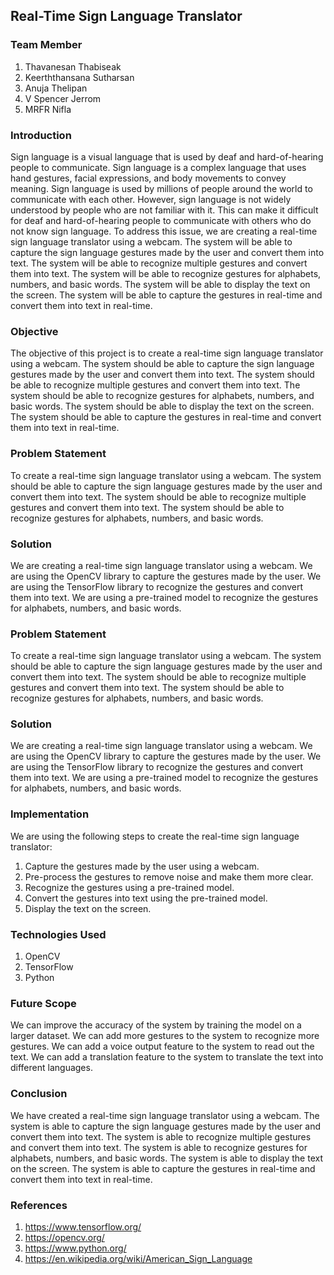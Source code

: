 ## Real-Time Sign Language Translator 
### Team Member
1. Thavanesan Thabiseak
2. Keerththansana Sutharsan
3. Anuja Thelipan
4. V Spencer Jerrom
5. MRFR Nifla
### Introduction
Sign language is a visual language that is used by deaf and hard-of-hearing people to communicate. Sign language is a complex language that uses hand gestures, facial expressions, and body movements to convey meaning. Sign language is used by millions of people around the world to communicate with each other. However, sign language is not widely understood by people who are not familiar with it. This can make it difficult for deaf and hard-of-hearing people to communicate with others who do not know sign language. To address this issue, we are creating a real-time sign language translator using a webcam. The system will be able to capture the sign language gestures made by the user and convert them into text. The system will be able to recognize multiple gestures and convert them into text. The system will be able to recognize gestures for alphabets, numbers, and basic words. The system will be able to display the text on the screen. The system will be able to capture the gestures in real-time and convert them into text in real-time.
### Objective
The objective of this project is to create a real-time sign language translator using a webcam. The system should be able to capture the sign language gestures made by the user and convert them into text. The system should be able to recognize multiple gestures and convert them into text. The system should be able to recognize gestures for alphabets, numbers, and basic words. The system should be able to display the text on the screen. The system should be able to capture the gestures in real-time and convert them into text in real-time.
### Problem Statement
To create a real-time sign language translator using a webcam. The system should be able to capture the sign language gestures made by the user and convert them into text. The system should be able to recognize multiple gestures and convert them into text. The system should be able to recognize gestures for alphabets, numbers, and basic words.
### Solution
We are creating a real-time sign language translator using a webcam. We are using the OpenCV library to capture the gestures made by the user. We are using the TensorFlow library to recognize the gestures and convert them into text. We are using a pre-trained model to recognize the gestures for alphabets, numbers, and basic words.
### Problem Statement
To create a real-time sign language translator using a webcam. The system should be able to capture the sign language gestures made by the user and convert them into text. The system should be able to recognize multiple gestures and convert them into text. The system should be able to recognize gestures for alphabets, numbers, and basic words.
### Solution
We are creating a real-time sign language translator using a webcam. We are using the OpenCV library to capture the gestures made by the user. We are using the TensorFlow library to recognize the gestures and convert them into text. We are using a pre-trained model to recognize the gestures for alphabets, numbers, and basic words.
### Implementation
We are using the following steps to create the real-time sign language translator:
1. Capture the gestures made by the user using a webcam.
2. Pre-process the gestures to remove noise and make them more clear.
3. Recognize the gestures using a pre-trained model.
4. Convert the gestures into text using the pre-trained model.
5. Display the text on the screen.
### Technologies Used
1. OpenCV
2. TensorFlow
3. Python
### Future Scope
We can improve the accuracy of the system by training the model on a larger dataset. We can add more gestures to the system to recognize more gestures. We can add a voice output feature to the system to read out the text. We can add a translation feature to the system to translate the text into different languages.
### Conclusion
We have created a real-time sign language translator using a webcam. The system is able to capture the sign language gestures made by the user and convert them into text. The system is able to recognize multiple gestures and convert them into text. The system is able to recognize gestures for alphabets, numbers, and basic words. The system is able to display the text on the screen. The system is able to capture the gestures in real-time and convert them into text in real-time.
### References
1. https://www.tensorflow.org/
2. https://opencv.org/
3. https://www.python.org/
4. https://en.wikipedia.org/wiki/American_Sign_Language

